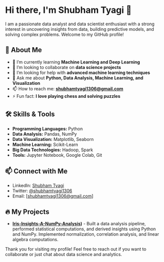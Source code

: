 # Hi there, I'm Shubham Tyagi 👋

I am a passionate data analyst and data scientist enthusiast with a strong interest in uncovering insights from data, building predictive models, and solving complex problems. Welcome to my GitHub profile!

## 🚀 About Me

- 🌱 I’m currently learning **Machine Learning and Deep Learning**
- 👯 I’m looking to collaborate on **data science projects**
- 🤔 I’m looking for help with **advanced machine learning techniques**
- 💬 Ask me about **Python, Data Analysis, Machine Learning, and Visualization**
- 📫 How to reach me: **shubhamtyagi1306@gmail.com**
- ⚡ Fun fact: **I love playing chess and solving puzzles**

## 🛠️ Skills & Tools

- **Programming Languages:** Python
- **Data Analysis:** Pandas, NumPy
- **Data Visualization:** Matplotlib, Seaborn
- **Machine Learning:** Scikit-Learn
- **Big Data Technologies:** Hadoop, Spark
- **Tools:** Jupyter Notebook, Google Colab, Git

## 📫 Connect with Me

- LinkedIn: [Shubham Tyagi](https://www.linkedin.com/in/shubhamtyagi1306/)
- Twitter: [@shubhamtyagi1306](https://twitter.com/shubhamtyagi1306)
- Email: [shubhamtyagi1306@gmail.com]

## 🔥 My Projects

- **[Iris-Insights-A-NumPy-Analysis](<https://github.com/shubhamtyagi1306/Iris-Insights-A-NumPy-Analysis.git>))** -  Built a data analysis pipeline, performed statistical computations, and derived insights using Python and NumPy. Implemented normalization, correlation analysis, and linear algebra computations.

Thank you for visiting my profile! Feel free to reach out if you want to collaborate or just chat about data science and analytics.
